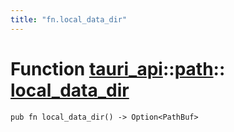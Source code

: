 ```yaml
---
title: "fn.local_data_dir"
---
```


# Function [tauri_api](/docs/api/rust/tauri_api/../index.html)::​[path](/docs/api/rust/tauri_api/index.html)::​[local_data_dir](/docs/api/rust/tauri_api/)

    pub fn local_data_dir() -> Option<PathBuf>
      